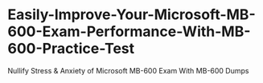 # Easily-Improve-Your-Microsoft-MB-600-Exam-Performance-With-MB-600-Practice-Test
Nullify Stress &amp; Anxiety of Microsoft MB-600 Exam With MB-600 Dumps
